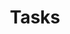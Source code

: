 ---
title: Tasks
linktitle: Tasks
description: >
  Armory Continuous Deployments-as-a-Service tasks show you how to do discreet tasks in the Armory CD-as-a-Service platform.
exclude_search: true
weight: 30
---